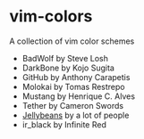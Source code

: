 # vim-colors

A collection of vim color schemes

- BadWolf by Steve Losh
- DarkBone by Kojo Sugita
- GitHub by Anthony Carapetis
- Molokai by Tomas Restrepo
- Mustang by Henrique C. Alves
- Tether by Cameron Swords
- [Jellybeans](github.com/nanotech/jellybeans.vim) by a lot of people
- ir_black by Infinite Red
